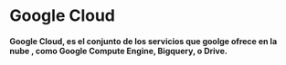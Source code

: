 # Google Cloud
#### Google Cloud, es el conjunto de los servicios que goolge ofrece en la nube , como Google Compute Engine, Bigquery, o Drive.
